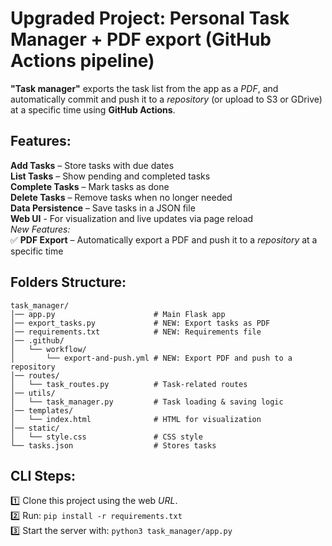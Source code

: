 # Upgraded Project: Personal Task Manager + PDF export (GitHub Actions pipeline)
**"Task manager"** exports the task list from the app as a *PDF*, and automatically commit and push it to a *repository* (or upload to S3 or GDrive) at a specific time using **GitHub Actions**.

## Features:
**Add Tasks** – Store tasks with due dates \
**List Tasks** – Show pending and completed tasks \
**Complete Tasks** – Mark tasks as done \
**Delete Tasks** – Remove tasks when no longer needed \
**Data Persistence** – Save tasks in a JSON file \
**Web UI** - For visualization and live updates via page reload \
*New Features:* \
✅ **PDF Export** – Automatically export a PDF and push it to a *repository* at a specific time

## Folders Structure:
```
task_manager/
│── app.py                      # Main Flask app
│── export_tasks.py             # NEW: Export tasks as PDF
│── requirements.txt            # NEW: Requirements file
│── .github/
│   └── workflow/
│       └── export-and-push.yml # NEW: Export PDF and push to a repository
│── routes/
│   └── task_routes.py          # Task-related routes
│── utils/
│   └── task_manager.py         # Task loading & saving logic
│── templates/
│   └── index.html              # HTML for visualization
│── static/
│   └── style.css               # CSS style
└── tasks.json                  # Stores tasks
```

## CLI Steps:
1️⃣ Clone this project using the web *URL*. \
2️⃣ Run: ```pip install -r requirements.txt``` \
3️⃣ Start the server with: ```python3 task_manager/app.py```
